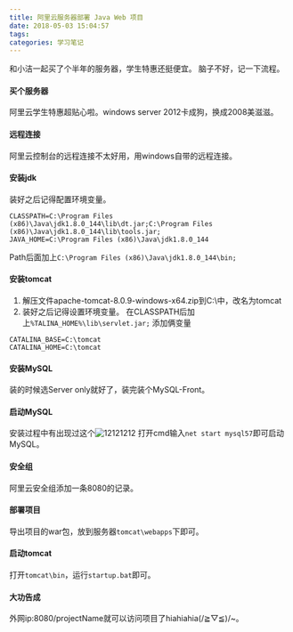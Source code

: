 ```yaml
---
title: 阿里云服务器部署 Java Web 项目
date: 2018-05-03 15:04:57
tags: 
categories: 学习笔记
---
```

和小洁一起买了个半年的服务器，学生特惠还挺便宜。
脑子不好，记一下流程。
<!--more-->

#### 买个服务器

阿里云学生特惠超贴心啦。windows server 2012卡成狗，换成2008美滋滋。

#### 远程连接

阿里云控制台的远程连接不太好用，用windows自带的远程连接。

#### 安装jdk

装好之后记得配置环境变量。
```
CLASSPATH=C:\Program Files (x86)\Java\jdk1.8.0_144\lib\dt.jar;C:\Program Files (x86)\Java\jdk1.8.0_144\lib\tools.jar;
JAVA_HOME=C:\Program Files (x86)\Java\jdk1.8.0_144
```
Path后面加上`C:\Program Files (x86)\Java\jdk1.8.0_144\bin;`

#### 安装tomcat

1. 解压文件apache-tomcat-8.0.9-windows-x64.zip到C:\中，改名为tomcat
2. 装好之后记得设置环境变量。
在CLASSPATH后加上`%TALINA_HOME%\lib\servlet.jar;`
添加俩变量
```
CATALINA_BASE=C:\tomcat
CATALINA_HOME=C:\tomcat
```

#### 安装MySQL

装的时候选Server only就好了，装完装个MySQL-Front。

#### 启动MySQL

安装过程中有出现过这个![12121212](https://user-images.githubusercontent.com/29684201/48275529-aa5d7b00-e480-11e8-87a3-39ab8d77b66d.PNG)
打开cmd输入`net start mysql57`即可启动MySQL。

#### 安全组

阿里云安全组添加一条8080的记录。

#### 部署项目

导出项目的war包，放到服务器`tomcat\webapps`下即可。

#### 启动tomcat

打开`tomcat\bin`，运行`startup.bat`即可。
#### 大功告成

外网ip:8080/projectName就可以访问项目了hiahiahia(/≧▽≦)/~。

